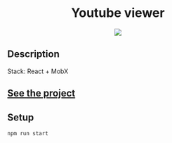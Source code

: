 <h1 align="center">Youtube viewer</h1>
<p align="center">
  <img src="https://img.shields.io/badge/made%20by-opv1-blue.svg">
</p>

## Description

Stack: React + MobX

## [See the project](https://opv1.github.io/youtube-viewer)

## Setup

```
npm run start
```
